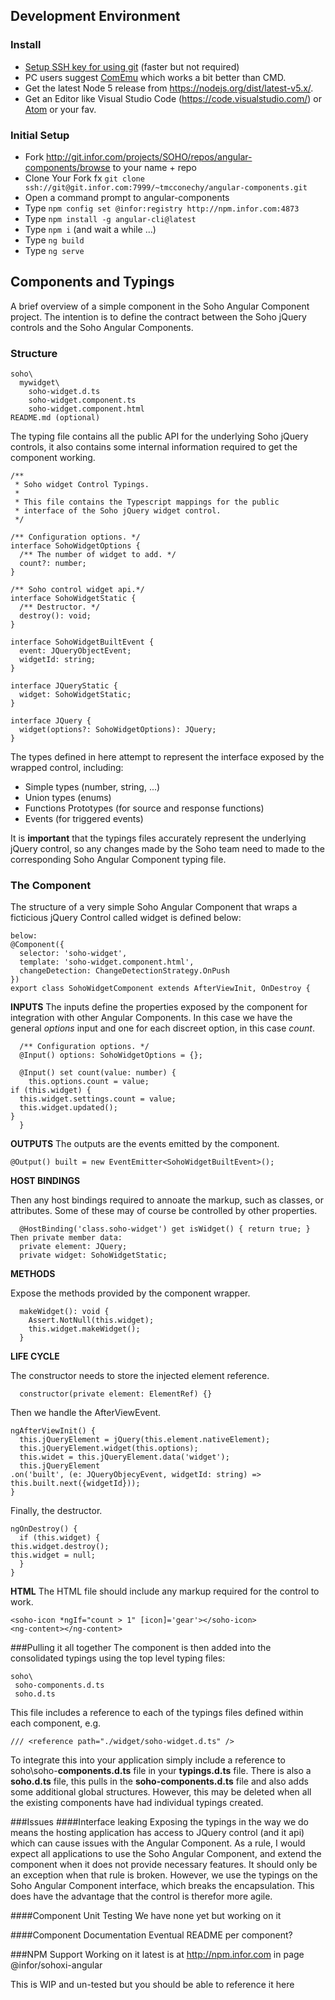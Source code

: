 ## Development Environment

### Install
- [Setup SSH key for using git](https://confluence.atlassian.com/bitbucket/set-up-ssh-for-git-728138079.html) (faster but not required)
- PC users suggest [ComEmu](https://conemu.github.io/) which works a bit better than CMD.
- Get the latest Node 5 release from https://nodejs.org/dist/latest-v5.x/.
- Get an Editor like Visual Studio Code (https://code.visualstudio.com/) or [Atom](https://atom.io/) or your fav.

### Initial Setup

- Fork http://git.infor.com/projects/SOHO/repos/angular-components/browse to your name + repo
- Clone Your Fork fx `git clone ssh://git@git.infor.com:7999/~tmcconechy/angular-components.git`
- Open a command prompt to angular-components
- Type `npm config set @infor:registry http://npm.infor.com:4873`
- Type `npm install -g angular-cli@latest`
- Type `npm i` (and wait a while …)
- Type `ng build`
- Type `ng serve`

## Components and Typings

A brief overview of a simple component in the Soho Angular Component project.  The intention is to define the contract between the Soho jQuery controls and the Soho Angular Components.

### Structure
    soho\
      mywidget\
        soho-widget.d.ts
        soho-widget.component.ts
        soho-widget.component.html
    README.md (optional)

The typing file contains all the public API for the underlying Soho jQuery controls, it also contains some internal information required to get the component working.

    /**
     * Soho widget Control Typings.
     *
     * This file contains the Typescript mappings for the public
     * interface of the Soho jQuery widget control.
     */

    /** Configuration options. */
    interface SohoWidgetOptions {
      /** The number of widget to add. */
      count?: number;
    }

    /** Soho control widget api.*/
    interface SohoWidgetStatic {
      /** Destructor. */
      destroy(): void;
    }

    interface SohoWidgetBuiltEvent {
      event: JQueryObjectEvent;
      widgetId: string;
    }

    interface JQueryStatic {
      widget: SohoWidgetStatic;
    }

    interface JQuery {
      widget(options?: SohoWidgetOptions): JQuery;
    }

The types defined in here attempt to represent the interface exposed by the wrapped control, including:

 - Simple types (number, string, ...)
 - Union types (enums)
 - Functions Prototypes (for source and response functions)
 - Events (for triggered events)

It is **important** that the typings files accurately represent the underlying jQuery control, so any changes made by the Soho team need to made to the corresponding Soho Angular Component  typing file.

### The Component

The structure of a very simple Soho Angular Component that wraps a ficticious  jQuery Control called widget is defined below:

    below:
    @Component({
      selector: 'soho-widget',
      template: 'soho-widget.component.html',
      changeDetection: ChangeDetectionStrategy.OnPush
    })
    export class SohoWidgetComponent extends AfterViewInit, OnDestroy {

**INPUTS**
The inputs define the properties exposed by the component for integration with other Angular Components.  In this case we have the general  *options* input and one for each discreet option, in this case *count*.

      /** Configuration options. */
      @Input() options: SohoWidgetOptions = {};

      @Input() set count(value: number) {
        this.options.count = value;
    if (this.widget) {
      this.widget.settings.count = value;
      this.widget.updated();
    }
      }

**OUTPUTS**
The outputs are the events emitted by the component.

    @Output() built = new EventEmitter<SohoWidgetBuiltEvent>();

**HOST BINDINGS**

Then any host bindings required to annoate the markup, such as classes, or attributes.  Some of these may of course be controlled by other properties.

      @HostBinding('class.soho-widget') get isWidget() { return true; }
    Then private member data:
      private element: JQuery;
      private widget: SohoWidgetStatic;

**METHODS**

Expose the methods provided by the component wrapper.

      makeWidget(): void {
        Assert.NotNull(this.widget);
        this.widget.makeWidget();
      }

**LIFE CYCLE**

The constructor needs to store the injected element reference.

      constructor(private element: ElementRef) {}

 Then we handle the AfterViewEvent.

    ngAfterViewInit() {
      this.jQueryElement = jQuery(this.element.nativeElement);
      this.jQueryElement.widget(this.options);
      this.widet = this.jQueryElement.data('widget');
      this.jQueryElement
    .on('built', (e: JQueryObjecyEvent, widgetId: string) => this.built.next({widgetId}));
    }

Finally, the destructor.

    ngOnDestroy() {
      if (this.widget) {
    this.widget.destroy();
    this.widget = null;
      }
    }

**HTML**
The HTML file should include any markup required for the control to work.

    <soho-icon *ngIf="count > 1" [icon]='gear'></soho-icon>
    <ng-content></ng-content>

###Pulling it all together
The component is then added into the consolidated typings using the top level typing files:

    soho\
     soho-components.d.ts
     soho.d.ts

This file includes a reference to each of the typings files defined within each component, e.g.

    /// <reference path="./widget/soho-widget.d.ts" />

To integrate this into your application simply include a reference to soho\soho-**components.d.ts** file in your **typings.d.ts** file.
There is also a **soho.d.ts** file, this pulls in the **soho-components.d.ts** file and also adds some additional global structures.  However,  this may be deleted when all the existing components have had individual typings created.

###Issues
####Interface leaking
Exposing the typings in the way we do means the hosting application has access to JQuery control (and it api) which can cause issues with the Angular Component.  As a rule, I would expect all applications to use the Soho Angular Component, and extend the component when it does not provide necessary features.  It should only be an exception when that rule is broken.
However, we use the typings on the Soho Angular Component interface, which breaks the encapsulation.
This does have the advantage that the control is therefor more agile.

####Component Unit Testing
 We have none yet but working on it

####Component Documentation
Eventual README per component?

###NPM Support
Working on it latest is at http://npm.infor.com in page
@infor/sohoxi-angular

This is WIP and un-tested but you should be able to reference it here
